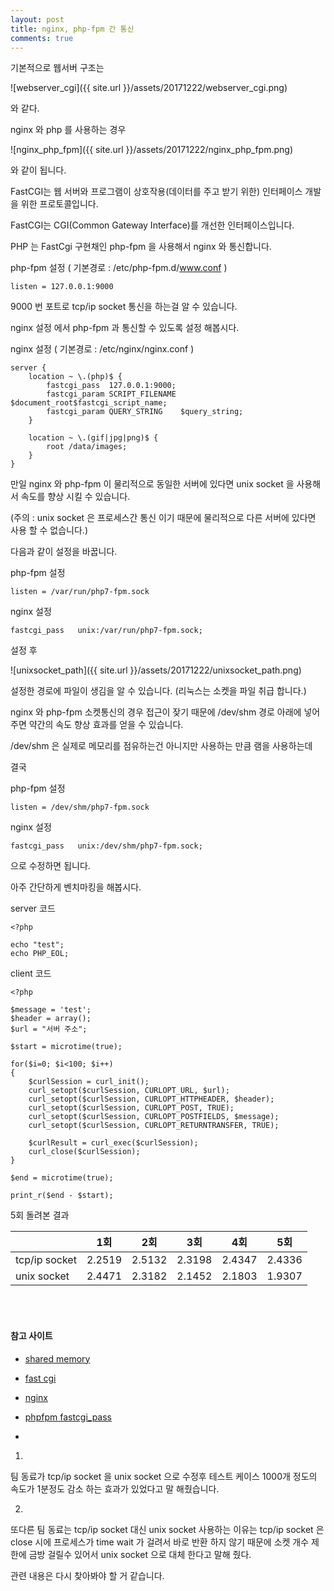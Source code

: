 ```yaml
---
layout: post
title: nginx, php-fpm 간 통신
comments: true
---
```


기본적으로 웹서버 구조는


![webserver_cgi]({{ site.url }}/assets/20171222/webserver_cgi.png)

와 같다.

nginx 와 php 를 사용하는 경우

![nginx_php_fpm]({{ site.url }}/assets/20171222/nginx_php_fpm.png)

와 같이 됩니다.

FastCGI는 웹 서버와 프로그램이 상호작용(데이터를 주고 받기 위한) 인터페이스 개발을 위한 프로토콜입니다.

FastCGI는 CGI(Common Gateway Interface)를 개선한 인터페이스입니다.

PHP 는 FastCgi 구현채인 php-fpm 을 사용해서 nginx 와 통신합니다.

php-fpm 설정 ( 기본경로 : /etc/php-fpm.d/www.conf )

```
listen = 127.0.0.1:9000
```

9000 번 포트로 tcp/ip socket 통신을 하는걸 알 수 있습니다.

nginx 설정 에서 php-fpm 과 통신할 수 있도록 설정 해봅시다.

nginx 설정 ( 기본경로 : /etc/nginx/nginx.conf )

```
server {
    location ~ \.(php)$ {
        fastcgi_pass  127.0.0.1:9000;
        fastcgi_param SCRIPT_FILENAME $document_root$fastcgi_script_name;
        fastcgi_param QUERY_STRING    $query_string;
    }

    location ~ \.(gif|jpg|png)$ {
        root /data/images;
    }
}
```

만일 nginx 와 php-fpm 이 물리적으로 동일한 서버에 있다면 unix socket 을 사용해서 속도를 향상 시킬 수 있습니다.

(주의 : unix socket 은 프로세스간 통신 이기 때문에 물리적으로 다른 서버에 있다면 사용 할 수 없습니다.)

다음과 같이 설정을 바꿉니다.

php-fpm 설정

```
listen = /var/run/php7-fpm.sock
```

nginx 설정

```
fastcgi_pass   unix:/var/run/php7-fpm.sock;
```

설정 후

![unixsocket_path]({{ site.url }}/assets/20171222/unixsocket_path.png)

설정한 경로에 파일이 생김을 알 수 있습니다. (리눅스는 소켓을 파일 취급 합니다.)

nginx 와 php-fpm 소켓통신의 경우 접근이 잦기 때문에 /dev/shm 경로 아래에 넣어주면 약간의 속도 향상 효과를 얻을 수 있습니다.

/dev/shm 은 실제로 메모리를 점유하는건 아니지만 사용하는 만큼 램을 사용하는데

결국

php-fpm 설정

```
listen = /dev/shm/php7-fpm.sock
```

nginx 설정

```
fastcgi_pass   unix:/dev/shm/php7-fpm.sock;
```

으로 수정하면 됩니다.

아주 간단하게 벤치마킹을 해봅시다.

server 코드

```
<?php

echo "test";
echo PHP_EOL;
```

client 코드

```
<?php

$message = 'test';
$header = array();
$url = "서버 주소";

$start = microtime(true);

for($i=0; $i<100; $i++)
{
    $curlSession = curl_init();
    curl_setopt($curlSession, CURLOPT_URL, $url);
    curl_setopt($curlSession, CURLOPT_HTTPHEADER, $header);
    curl_setopt($curlSession, CURLOPT_POST, TRUE);
    curl_setopt($curlSession, CURLOPT_POSTFIELDS, $message);
    curl_setopt($curlSession, CURLOPT_RETURNTRANSFER, TRUE);

    $curlResult = curl_exec($curlSession);
    curl_close($curlSession);
}

$end = microtime(true);

print_r($end - $start);

```

5회 돌려본 결과

| | 1회 | 2회 | 3회 | 4회 | 5회 |
| --- | --- | --- | --- | --- | --- |
| tcp/ip socket |  2.2519| 2.5132|2.3198 |2.4347 | 2.4336 |
| unix socket | 2.4471 | 2.3182 | 2.1452 | 2.1803 | 1.9307 |

<br><br/>

#### 참고 사이트

- [shared memory](http://bahndal.egloos.com/465571)

- [fast cgi](https://www.joinc.co.kr/w/man/12/fastcgi)

- [nginx](http://nginx.org/en/docs/beginners_guide.html)

- [phpfpm fastcgi_pass](https://easyengine.io/tutorials/php/fpm-sysctl-tweaking/)



+

1) 

팀 동료가 tcp/ip socket 을 unix socket 으로 수정후 테스트 케이스 1000개 정도의 속도가 1분정도 감소 하는 효과가 있었다고 말 해줬습니다.

2) 

또다른 팀 동료는 tcp/ip socket 대신 unix socket 사용하는 이유는 tcp/ip socket 은 close 시에 프로세스가 time wait 가 걸려서 바로 반환 하지 않기 때문에 소켓 개수 제한에 금방 걸릴수 있어서 unix socket 으로 대체 한다고 말해 줬다. 

관련 내용은 다시 찾아봐야 할 거 같습니다.

